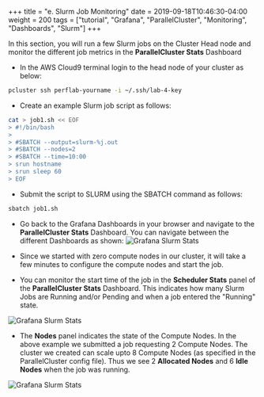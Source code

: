 +++
title = "e. Slurm Job Monitoring"
date = 2019-09-18T10:46:30-04:00
weight = 200
tags = ["tutorial", "Grafana", "ParallelCluster", "Monitoring", "Dashboards", "Slurm"]
+++

In this section, you will run a few Slurm jobs on the Cluster Head node and monitor the different job metrics in the **ParallelCluster Stats** Dashboard

- In the AWS Cloud9 terminal login to the head node of your cluster as below:

```bash
pcluster ssh perflab-yourname -i ~/.ssh/lab-4-key
```


- Create an example Slurm job script as follows:

```bash
cat > job1.sh << EOF
> #!/bin/bash
> 
> #SBATCH --output=slurm-%j.out
> #SBATCH --nodes=2
> #SBATCH --time=10:00
> srun hostname
> srun sleep 60
> EOF

```

- Submit the script to SLURM using the SBATCH command as follows:

```bash
sbatch job1.sh
```

- Go back to the Grafana Dashboards in your browser and navigate to the **ParallelCluster Stats** Dashboard. You can navigate between the  different Dashboards as shown:
![Grafana Slurm Stats](/images/monitoring/grafana-slurm-stats-nav.png)

- Since we started with zero compute nodes in our cluster, it will take a few minutes to configure the compute nodes and start the job. 

- You can monitor the start time of the job in the **Scheduler Stats** panel of the **ParallelCluster Stats** Dashboard. This indicates how many Slurm Jobs are Running and/or Pending and when a job entered the "Running" state. 

![Grafana Slurm Stats](/images/monitoring/grafana-slurm-stats-1.png)

- The **Nodes** panel indicates the state of the Compute Nodes. In the above example we submitted a job requesting 2 Compute Nodes. The cluster we created can scale upto 8 Compute Nodes (as specified in the ParallelCluster config file). Thus we see 2 **Allocated Nodes** and 6 **Idle Nodes** when the job was running. 

![Grafana Slurm Stats](/images/monitoring/grafana-slurm-stats-2.png)








 











